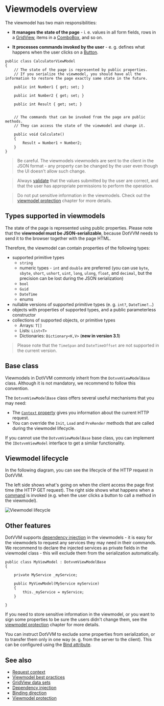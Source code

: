 # Viewmodels overview

The viewmodel has two main responsibilities:

+ **It manages the state of the page** - i. e. values in all form fields, rows in a [GridView](~/controls/builtin/GridView), items in a [ComboBox](~/controls/builtin/ComboBox), and so on.

+ **It processes commands invoked by the user** - e. g. defines what happens when the user clicks on a [Button](~/controls/builtin/Button). 

```CSHARP
public class CalculatorViewModel 
{
    // The state of the page is represented by public properties.
    // If you serialize the viewmodel, you should have all the information to restore the page exactly same state in the future.

    public int Number1 { get; set; }

    public int Number2 { get; set; }

    public int Result { get; set; }


    // The commands that can be invoked from the page are public methods.
    // They can access the state of the viewmodel and change it.

    public void Calculate() 
    {
        Result = Number1 + Number2;
    }
}
```

> Be careful. The viewmodels viewmodels are sent to the client in the JSON format - any property can be changed by the user even though the UI doesn't allow such change. 

> Always [validate](~/pages/concepts/validation/overview) that the values submitted by the user are correct, and that the user has appropriate permissions to perform the operation. 

> Do not put sensitive information in the viewmodels. Check out the [viewmodel protection](viewmodel-protection) chapter for more details.

## Types supported in viewmodels

The state of the page is represented using public properties. Please note that the **viewmodel must be JSON-serializable**, because DotVVM needs to send it to the browser together with the page HTML. 

Therefore, the viewmodel can contain properties of the following types:

* supported primitive types
    * `string`
    * numeric types - `int` and `double` are preferred (you can use `byte`, `sbyte`, `short`, `ushort`, `uint`, `long`, `ulong`, `float`, and `decimal`, but the precision can be lost during the JSON serialization)
    * `bool`
    * `Guid`
    * `DateTime`
    * enums
* nullable versions of supported primitive types (e. g. `int?`, `DateTime?`...)
* objects with properties of supported types, and a public parameterless constructor
* collections of supported objects, or primitive types
    * Arrays: `T[]`
    * Lists: `List<T>`
    * Dictionaries: `Dictionary<K,V>` (**new in version 3.1**)

> Please note that the `TimeSpan` and `DateTimeOffset` are not supported in the current version. 

## Base class

Viewmodels in DotVVM commonly inherit from the `DotvvmViewModelBase` class. Although it is not mandatory, we recommend to follow this convention.

The `DotvvmViewModelBase` class offers several useful mechanisms that you may need:

* The [`Context` property](request-context) gives you information about the current HTTP request.
* You can override the `Init`, `Load` and `PreRender` methods that are called during the viewmodel lifecycle.

If you cannot use the `DotvvmViewModelBase` base class, you can implement the `IDotvvmViewModel` interface to get a similar functionality.

## Viewmodel lifecycle

In the following diagram, you can see the lifecycle of the HTTP request in DotVVM. 

The left side shows what's going on when the client access the page first time (the HTTP GET request). The right side shows what happens when a [command](~/pages/concepts/respond-to-user-actions/commands) is invoked (e.g. when the user clicks a button to call a method in the viewmodel).

![Viewmodel lifecycle](viewmodels-img1.png)

## Other features

DotVVM supports [dependency injection](~/pages/concepts/configuration/dependency-injection/overview) in the viewmodels - it is easy for the viewmodels to request any services they may need in their commands. We recommend to declare the injected services as private fields in the viewmodel class - this will exclude them from the serialization automatically.

```CSHARP
public class MyViewModel : DotvvmViewModelBase 
{

    private MyService _myService;

    public MyViewModel(MyService myService)
    {
        this._myService = myService;
    }

}
```

If you need to store sensitive information in the viewmodel, or you want to sign some properties to be sure the users didn't change them, see the [viewmodel protection](viewmodel-protection) chapter for more details.

You can instruct DotVVM to exclude some properties from serialization, or to transfer them only in one way (e. g. from the server to the client). This can be configured using the [Bind attribute](binding-direction).

## See also

* [Request context](request-context)
* [Viewmodel best practices](work-with-data/best-practices)
* [GridView data sets](work-with-data/gridview-data-sets)
* [Dependency injection](~/pages/concepts/configuration/dependency-injection/overview)
* [Binding direction](binding-direction)
* [Viewmodel protection](viewmodel-protection)

